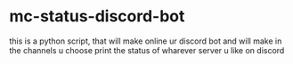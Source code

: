# mc-status-discord-bot
this is a python script, that will make online ur discord bot and will make in the channels u choose print the status of wharever server u like on discord
